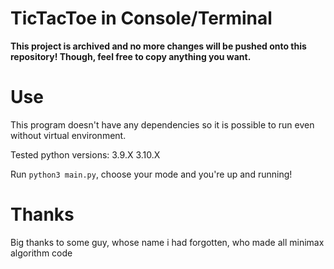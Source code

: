 # TicTacToe in Console/Terminal

**This project is archived and no more changes will be pushed onto this repository! Though, feel free to copy anything you want.**

# Use

This program doesn't have any dependencies so it is possible to run even without virtual environment.

Tested python versions: 3.9.X 3.10.X

Run `python3 main.py`, choose your mode and you're up and running!

# Thanks

Big thanks to some guy, whose name i had forgotten, who made all minimax algorithm code
